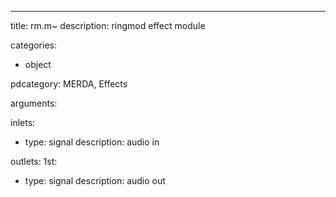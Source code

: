 ---
title: rm.m~
description: ringmod effect module

categories:
 - object

pdcategory: MERDA, Effects

arguments:

inlets:
  - type: signal
    description: audio in

outlets:
  1st:
  - type: signal
    description: audio out
